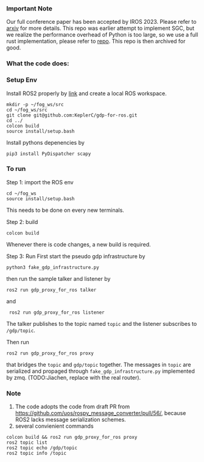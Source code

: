 ### Important Note

Our full conference paper has been accepted by IROS 2023. Please refer to [arxiv](https://arxiv.org/abs/2306.17157) for more details. This repo was earlier attempt to implement SGC, but we realize the performance overhead of Python is too large, so we use a full rust implementation, please refer to [repo](https://github.com/data-capsule/fogros2-sgc/tree/main). This repo is then archived for good. 




### What the code does: 


### Setup Env
Install ROS2 properly by [link](
https://docs.ros.org/en/humble/Installation/Ubuntu-Install-Debians.html)
and create a local ROS workspace.
```
mkdir -p ~/fog_ws/src
cd ~/fog_ws/src
git clone git@github.com:KeplerC/gdp-for-ros.git
cd ../
colcon build
source install/setup.bash
```

Install pythons depenencies by
```
pip3 install PyDispatcher scapy
```

### To run 

Step 1: import the ROS env 
```
cd ~/fog_ws
source install/setup.bash
```
This needs to be done on every new terminals.

Step 2: build
```
colcon build
```
Whenever there is code changes, a new build is required.

Step 3: Run
First start the pseudo gdp infrastructure by 
```
python3 fake_gdp_infrastructure.py
```
then run the sample talker and listener by
```
ros2 run gdp_proxy_for_ros talker
```
and
```
 ros2 run gdp_proxy_for_ros listener
```
The talker publishes to the topic named `topic` and the listener subscribes to `/gdp/topic`. 

Then run
```
ros2 run gdp_proxy_for_ros proxy
```
that bridges the `topic` and `gdp/topic` together. The messages in `topic` are serialized and propaged through `fake_gdp_infrastructure.py` implemented by zmq. (TODO:Jiachen, replace with the real router). 

### Note

1. The code adopts the code from draft PR from https://github.com/uos/rospy_message_converter/pull/56/, because ROS2 lacks message serialization schemes. 
2. several convienient commands 
```
colcon build && ros2 run gdp_proxy_for_ros proxy
ros2 topic list
ros2 topic echo /gdp/topic
ros2 topic info /topic
```
